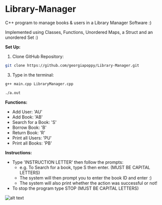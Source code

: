 # Library-Manager
C++ program to manage books & users in a Library Manager Software :) 

Implemented using Classes, Functions, Unordered Maps, a Struct and an unordered Set :)

**Set Up:**
1. Clone GitHub Repository:
```sh
git clone https://github.com/georgiapoppy/Library-Manager.git
```
3. Type in the terminal:
```sh
g++ main.cpp LibraryManager.cpp
```
```sh
./a.out
```

**Functions:**
- Add User: 'AU'
- Add Book: 'AB'
- Search for a Book: 'S'
- Borrow Book: 'B'
- Return Book: 'R'
- Print all Users: 'PU'
- Print all Books: 'PB'

**Instructions:**
- Type 'INSTRUCTION LETTER' then follow the prompts:
    - e.g. To Search for a book, type S then enter. (MUST BE CAPITAL LETTERS)
    - The system will then prompt you to enter the book ID and enter :)
    - The system will also print whether the action was successful or not!
- To stop the program type STOP (MUST BE CAPITAL LETTERS)
 
![alt text](https://i.pinimg.com/736x/a0/d4/a1/a0d4a1bb1700a2adc6a97a882237f038.jpg)
